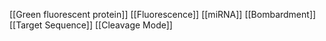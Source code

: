 [[Green fluorescent protein]]
[[Fluorescence]]
[[miRNA]]
[[Bombardment]]
[[Target Sequence]]
[[Cleavage Mode]]
